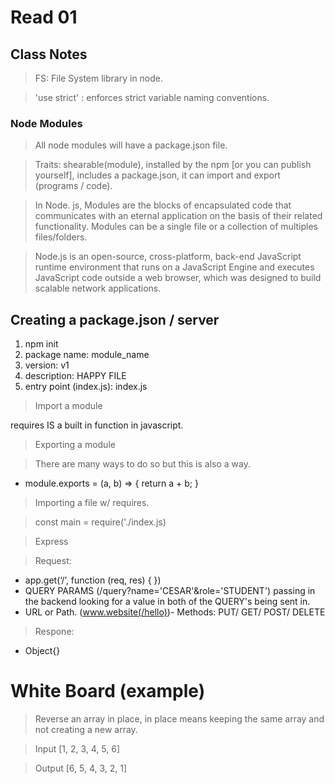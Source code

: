 # Read 01








## Class Notes

> FS: File System library in node.

> 'use strict' : enforces strict variable naming conventions.

### Node Modules
> All node modules will have a package.json file.

> Traits: shearable(module), installed by the npm [or you can publish yourself], includes a package.json, it can import and export (programs / code).

> In Node. js, Modules are the blocks of encapsulated code that communicates with an eternal application on the basis of their related functionality. Modules can be a single file or a collection of multiples files/folders.

> Node.js is an open-source, cross-platform, back-end JavaScript runtime environment that runs on a JavaScript Engine and executes JavaScript code outside a web browser, which was designed to build scalable network applications. 

## Creating a package.json / server
 1. npm init
 2. package name: module_name
 3. version: v1
 4. description: HAPPY FILE
 5. entry point (index.js): index.js
   
> Import a module

requires IS  a built in function in javascript. 

> Exporting a module

> There are many ways to do so but this is also a way.
- module.exports = (a, b) => {
    return a + b;
}

> Importing a file w/ requires.

> const main = require('./index.js)

> Express

> Request: 
- app.get(‘/’, function (req, res) { })  
- QUERY PARAMS (/query?name='CESAR'&role='STUDENT') passing in the backend looking for a value in both of the QUERY's being sent in.
- URL or Path. (www.website(/hello))- Methods: PUT/ GET/ POST/ DELETE

> Respone:
- Object{}

# White Board (example)
> Reverse an array in place, in place means keeping the same array and not creating a new array.

> Input [1, 2, 3, 4, 5, 6]

> Output [6, 5, 4, 3, 2, 1]

> 

